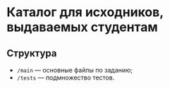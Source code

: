 ﻿Каталог для исходников, выдаваемых студентам
============================================

## Структура

* `/main` — основные файлы по заданию;
* `/tests` — подмножество тестов.